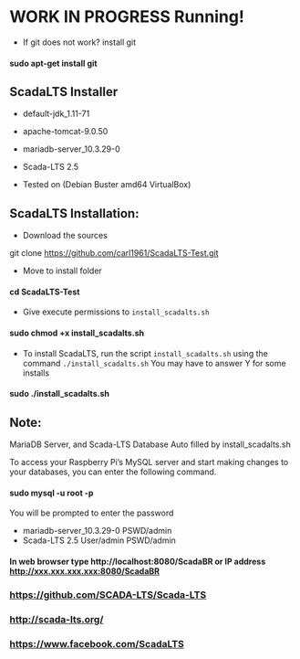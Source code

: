 # WORK IN PROGRESS Running!

- If git does not work? install git
 #### sudo  apt-get install git

## ScadaLTS Installer 

   - default-jdk_1.11-71
   - apache-tomcat-9.0.50
   - mariadb-server_10.3.29-0
   - Scada-LTS 2.5
 
- Tested on (Debian Buster amd64  VirtualBox)  

## ScadaLTS Installation:
- Download the sources 
 

git clone https://github.com/carl1961/ScadaLTS-Test.git

- Move to install folder

#### cd ScadaLTS-Test

- Give execute permissions to `install_scadalts.sh`
 
#### sudo chmod +x install_scadalts.sh

- To install ScadaLTS, run the script `install_scadalts.sh` using the command `./install_scadalts.sh`
You may have to answer Y for some installs
#### sudo ./install_scadalts.sh


## Note: 

MariaDB Server, and Scada-LTS Database Auto filled by install_scadalts.sh

To access your Raspberry Pi’s MySQL server and start making changes to your databases, you can enter the following command.

####  sudo mysql -u root -p

 You will be prompted to enter the password 
 
- mariadb-server_10.3.29-0           PSWD/admin
- Scada-LTS 2.5          User/admin  PSWD/admin


#### In web browser type   http://localhost:8080/ScadaBR  or IP address http://xxx.xxx.xxx.xxx:8080/ScadaBR

### https://github.com/SCADA-LTS/Scada-LTS     
### http://scada-lts.org/      
### https://www.facebook.com/ScadaLTS
